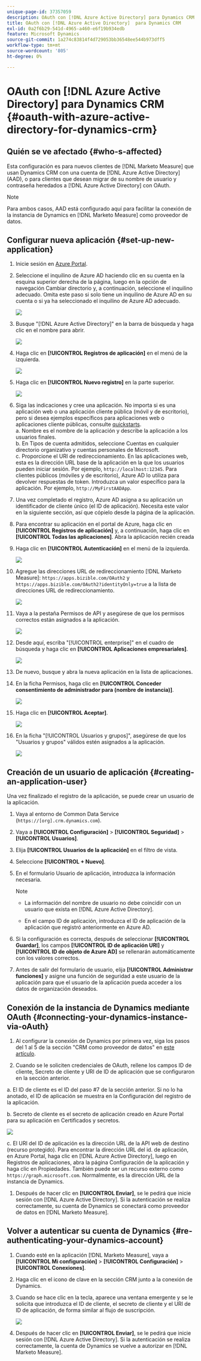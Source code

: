 ```yaml
---
unique-page-id: 37357059
description: OAuth con [!DNL Azure Active Directory] para Dynamics CRM - [!DNL Marketo Measure]
title: OAuth con [!DNL Azure Active Directory]  para Dynamics CRM
exl-id: 0a2f6b29-541d-4965-a460-e6f19b934edb
feature: Microsoft Dynamics
source-git-commit: 1a274c83814f4d729053bb36548ee544b973dff5
workflow-type: tm+mt
source-wordcount: '805'
ht-degree: 0%

---
```


# OAuth con [!DNL Azure Active Directory] para Dynamics CRM {#oauth-with-azure-active-directory-for-dynamics-crm}

## Quién se ve afectado {#who-s-affected}

Esta configuración es para nuevos clientes de [!DNL Marketo Measure] que usan Dynamics CRM con una cuenta de [!DNL Azure Active Directory] (AAD), o para clientes que desean migrar de su nombre de usuario y contraseña heredados a [!DNL Azure Active Directory] con OAuth.

>[!NOTE]
>
>Para ambos casos, AAD está configurado aquí para facilitar la conexión de la instancia de Dynamics en [!DNL Marketo Measure] como proveedor de datos.

## Configurar nueva aplicación {#set-up-new-application}

1. Inicie sesión en [Azure Portal](https://portal.azure.com/#home).

1. Seleccione el inquilino de Azure AD haciendo clic en su cuenta en la esquina superior derecha de la página, luego en la opción de navegación Cambiar directorio y, a continuación, seleccione el inquilino adecuado. Omita este paso si solo tiene un inquilino de Azure AD en su cuenta o si ya ha seleccionado el inquilino de Azure AD adecuado.

   ![](assets/setup-2.png)

1. Busque &quot;[!DNL Azure Active Directory]&quot; en la barra de búsqueda y haga clic en el nombre para abrir.

   ![](assets/setup-3.png)

1. Haga clic en **[!UICONTROL Registros de aplicación]** en el menú de la izquierda.

   ![](assets/setup-4.png)

1. Haga clic en **[!UICONTROL Nuevo registro]** en la parte superior.

   ![](assets/setup-5.png)

1. Siga las indicaciones y cree una aplicación. No importa si es una aplicación web o una aplicación cliente pública (móvil y de escritorio), pero si desea ejemplos específicos para aplicaciones web o aplicaciones cliente públicas, consulte [quickstarts](https://learn.microsoft.com/en-us/azure/active-directory/develop/v2-overview).\
   a. Nombre es el nombre de la aplicación y describe la aplicación a los usuarios finales.\
   b. En Tipos de cuenta admitidos, seleccione Cuentas en cualquier directorio organizativo y cuentas personales de Microsoft.\
   c. Proporcione el URI de redireccionamiento. En las aplicaciones web, esta es la dirección URL base de la aplicación en la que los usuarios pueden iniciar sesión. Por ejemplo, `http://localhost:12345`. Para clientes públicos (móviles y de escritorio), Azure AD lo utiliza para devolver respuestas de token. Introduzca un valor específico para la aplicación. Por ejemplo, `http://MyFirstAADApp`.

1. Una vez completado el registro, Azure AD asigna a su aplicación un identificador de cliente único (el ID de aplicación). Necesita este valor en la siguiente sección, así que cópielo desde la página de la aplicación.

1. Para encontrar su aplicación en el portal de Azure, haga clic en **[!UICONTROL Registros de aplicación]** y, a continuación, haga clic en **[!UICONTROL Todas las aplicaciones]**. Abra la aplicación recién creada

1. Haga clic en **[!UICONTROL Autenticación]** en el menú de la izquierda.

   ![](assets/setup-9.png)

1. Agregue las direcciones URL de redireccionamiento [!DNL Marketo Measure]: `https://apps.bizible.com/OAuth2` y `https://apps.bizible.com/OAuth2?identityOnly=true` a la lista de direcciones URL de redireccionamiento.

   ![](assets/setup-10.png)

1. Vaya a la pestaña Permisos de API y asegúrese de que los permisos correctos están asignados a la aplicación.

   ![](assets/setup-10a.png)

1. Desde aquí, escriba &quot;[!UICONTROL enterprise]&quot; en el cuadro de búsqueda y haga clic en **[!UICONTROL Aplicaciones empresariales]**.

   ![](assets/setup-11.png)

1. De nuevo, busque y abra la nueva aplicación en la lista de aplicaciones.

1. En la ficha Permisos, haga clic en **[!UICONTROL Conceder consentimiento de administrador para (nombre de instancia)]**.

   ![](assets/setup-13a.png)

1. Haga clic en **[!UICONTROL Aceptar]**.

   ![](assets/setup-13b.png)

1. En la ficha &quot;[!UICONTROL Usuarios y grupos]&quot;, asegúrese de que los &quot;Usuarios y grupos&quot; válidos estén asignados a la aplicación.

   ![](assets/setup-14.png)

## Creación de un usuario de aplicación {#creating-an-application-user}

Una vez finalizado el registro de la aplicación, se puede crear un usuario de la aplicación.

1. Vaya al entorno de Common Data Service (`https://[org].crm.dynamics.com`).

1. Vaya a **[!UICONTROL Configuración]** > **[!UICONTROL Seguridad]** > **[!UICONTROL Usuarios]**.

1. Elija **[!UICONTROL Usuarios de la aplicación]** en el filtro de vista.

1. Seleccione **[!UICONTROL + Nuevo]**.

1. En el formulario Usuario de aplicación, introduzca la información necesaria.

   >[!NOTE]
   >
   >* La información del nombre de usuario no debe coincidir con un usuario que exista en [!DNL Azure Active Directory].
   >
   >* En el campo ID de aplicación, introduzca el ID de aplicación de la aplicación que registró anteriormente en Azure AD.

1. Si la configuración es correcta, después de seleccionar **[!UICONTROL Guardar]**, los campos **[!UICONTROL ID de aplicación URI]** y **[!UICONTROL ID de objeto de Azure AD]** se rellenarán automáticamente con los valores correctos.

1. Antes de salir del formulario de usuario, elija **[!UICONTROL Administrar funciones]** y asigne una función de seguridad a este usuario de la aplicación para que el usuario de la aplicación pueda acceder a los datos de organización deseados.

## Conexión de la instancia de Dynamics mediante OAuth {#connecting-your-dynamics-instance-via-oAuth}

1. Al configurar la conexión de Dynamics por primera vez, siga los pasos del 1 al 5 de la sección &quot;CRM como proveedor de datos&quot; en [este artículo](/help/marketo-measure-and-dynamics/getting-started-with-marketo-measure-and-dynamics/microsoft-dynamics-crm-installation-guide.md).

1. Cuando se le soliciten credenciales de OAuth, rellene los campos ID de cliente, Secreto de cliente y URI de ID de aplicación que se configuraron en la sección anterior.

a. El ID de cliente es el ID del paso #7 de la sección anterior. Si no lo ha anotado, el ID de aplicación se muestra en la Configuración del registro de la aplicación.

b. Secreto de cliente es el secreto de aplicación creado en Azure Portal para su aplicación en Certificados y secretos.

![](assets/creating-2e.png)

c. El URI del ID de aplicación es la dirección URL de la API web de destino (recurso protegido). Para encontrar la dirección URL del id. de aplicación, en Azure Portal, haga clic en [!DNL Azure Active Directory], luego en Registros de aplicaciones, abra la página Configuración de la aplicación y haga clic en Propiedades. También puede ser un recurso externo como `https://graph.microsoft.com`. Normalmente, es la dirección URL de la instancia de Dynamics.

1. Después de hacer clic en **[!UICONTROL Enviar]**, se le pedirá que inicie sesión con [!DNL Azure Active Directory]. Si la autenticación se realiza correctamente, su cuenta de Dynamics se conectará como proveedor de datos en [!DNL Marketo Measure].

## Volver a autenticar su cuenta de Dynamics {#re-authenticating-your-dynamics-account}

1. Cuando esté en la aplicación [!DNL Marketo Measure], vaya a **[!UICONTROL Mi configuración]** > **[!UICONTROL Configuración]** > **[!UICONTROL Conexiones]**.

1. Haga clic en el icono de clave en la sección CRM junto a la conexión de Dynamics.

1. Cuando se hace clic en la tecla, aparece una ventana emergente y se le solicita que introduzca el ID de cliente, el secreto de cliente y el URI de ID de aplicación, de forma similar al flujo de suscripción.

   ![](assets/re-authenticating-3.png)

1. Después de hacer clic en **[!UICONTROL Enviar]**, se le pedirá que inicie sesión con [!DNL Azure Active Directory]. Si la autenticación se realiza correctamente, la cuenta de Dynamics se vuelve a autorizar en [!DNL Marketo Measure].

